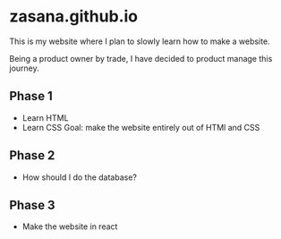 # zasana.github.io
This is my website where I plan to slowly learn how to make a website. 

Being a product owner by trade, I have decided to product manage this journey. 

## Phase 1
* Learn HTML
* Learn CSS
Goal: make the website entirely out of HTMl and CSS

## Phase 2
* How should I do the database?

## Phase 3
* Make the website in react